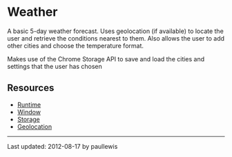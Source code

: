# Weather

A basic 5-day weather forecast. Uses geolocation (if available) to locate the
user and retrieve the conditions nearest to them. Also allows the user to add
other cities and choose the temperature format.

Makes use of the Chrome Storage API to save and load the cities and settings
that the user has chosen

## Resources

* [Runtime](http://developer.chrome.com/trunk/apps/app.runtime.html)
* [Window](http://developer.chrome.com/trunk/apps/app.window.html)
* [Storage](http://developer.chrome.com/trunk/apps/storage.html)
* [Geolocation](http://developer.chrome.com/trunk/apps/manifest.html#permissions)

---
Last updated: 2012-08-17 by paullewis
